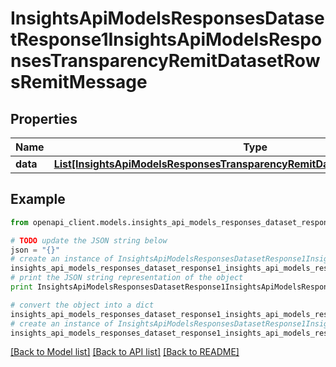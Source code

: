 # InsightsApiModelsResponsesDatasetResponse1InsightsApiModelsResponsesTransparencyRemitDatasetRowsRemitMessage


## Properties
Name | Type | Description | Notes
------------ | ------------- | ------------- | -------------
**data** | [**List[InsightsApiModelsResponsesTransparencyRemitDatasetRowsRemitMessage]**](InsightsApiModelsResponsesTransparencyRemitDatasetRowsRemitMessage.md) |  | [optional] 

## Example

```python
from openapi_client.models.insights_api_models_responses_dataset_response1_insights_api_models_responses_transparency_remit_dataset_rows_remit_message import InsightsApiModelsResponsesDatasetResponse1InsightsApiModelsResponsesTransparencyRemitDatasetRowsRemitMessage

# TODO update the JSON string below
json = "{}"
# create an instance of InsightsApiModelsResponsesDatasetResponse1InsightsApiModelsResponsesTransparencyRemitDatasetRowsRemitMessage from a JSON string
insights_api_models_responses_dataset_response1_insights_api_models_responses_transparency_remit_dataset_rows_remit_message_instance = InsightsApiModelsResponsesDatasetResponse1InsightsApiModelsResponsesTransparencyRemitDatasetRowsRemitMessage.from_json(json)
# print the JSON string representation of the object
print InsightsApiModelsResponsesDatasetResponse1InsightsApiModelsResponsesTransparencyRemitDatasetRowsRemitMessage.to_json()

# convert the object into a dict
insights_api_models_responses_dataset_response1_insights_api_models_responses_transparency_remit_dataset_rows_remit_message_dict = insights_api_models_responses_dataset_response1_insights_api_models_responses_transparency_remit_dataset_rows_remit_message_instance.to_dict()
# create an instance of InsightsApiModelsResponsesDatasetResponse1InsightsApiModelsResponsesTransparencyRemitDatasetRowsRemitMessage from a dict
insights_api_models_responses_dataset_response1_insights_api_models_responses_transparency_remit_dataset_rows_remit_message_form_dict = insights_api_models_responses_dataset_response1_insights_api_models_responses_transparency_remit_dataset_rows_remit_message.from_dict(insights_api_models_responses_dataset_response1_insights_api_models_responses_transparency_remit_dataset_rows_remit_message_dict)
```
[[Back to Model list]](../README.md#documentation-for-models) [[Back to API list]](../README.md#documentation-for-api-endpoints) [[Back to README]](../README.md)


